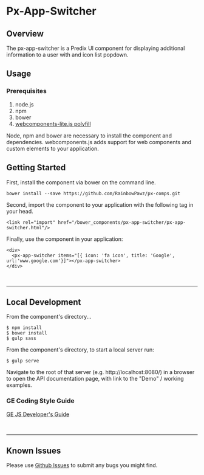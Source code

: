 # Px-App-Switcher

## Overview

The px-app-switcher is a Predix UI component for displaying additional information to a user with and icon list popdown.
## Usage

### Prerequisites
1. node.js
2. npm
3. bower
4. [webcomponents-lite.js polyfill](https://github.com/webcomponents/webcomponentsjs)

Node, npm and bower are necessary to install the component and dependencies. webcomponents.js adds support for web components and custom elements to your application.

## Getting Started

First, install the component via bower on the command line.

```
bower install --save https://github.com/RainbowPawz/px-comps.git
```

Second, import the component to your application with the following tag in your head.

```
<link rel="import" href="/bower_components/px-app-switcher/px-app-switcher.html"/>
```

Finally, use the component in your application:

```
<div>
  <px-app-switcher items="[{ icon: 'fa icon', title: 'Google', url:'www.google.com'}]"></px-app-switcher>
</div>

```

<br />
<hr />

## Local Development

From the component's directory...

```
$ npm install
$ bower install
$ gulp sass
```

From the component's directory, to start a local server run:

```
$ gulp serve
```

Navigate to the root of that server (e.g. http://localhost:8080/) in a browser to open the API documentation page, with link to the "Demo" / working examples.

### GE Coding Style Guide
[GE JS Developer's Guide](https://github.com/GeneralElectric/javascript)

<br />
<hr />

## Known Issues

Please use [Github Issues](https://github.com/PredixDev/px-app-switcher/issues) to submit any bugs you might find.
